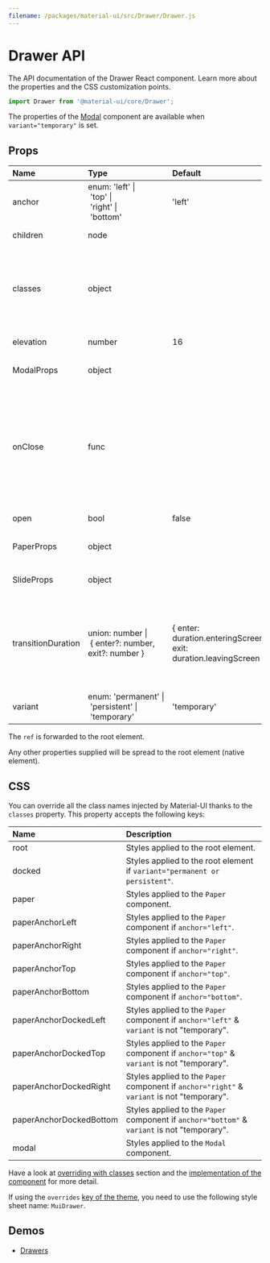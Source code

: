 ```yaml
---
filename: /packages/material-ui/src/Drawer/Drawer.js
---
```


<!--- This documentation is automatically generated, do not try to edit it. -->

# Drawer API

<p class="description">The API documentation of the Drawer React component. Learn more about the properties and the CSS customization points.</p>

```js
import Drawer from '@material-ui/core/Drawer';
```

The properties of the [Modal](/api/modal/) component are available
when `variant="temporary"` is set.

## Props

| Name | Type | Default | Description |
|:-----|:-----|:--------|:------------|
| <span class="prop-name">anchor</span> | <span class="prop-type">enum:&nbsp;'left'&nbsp;&#124;<br>&nbsp;'top'&nbsp;&#124;<br>&nbsp;'right'&nbsp;&#124;<br>&nbsp;'bottom'<br></span> | <span class="prop-default">'left'</span> | Side from which the drawer will appear. |
| <span class="prop-name">children</span> | <span class="prop-type">node</span> |  | The contents of the drawer. |
| <span class="prop-name">classes</span> | <span class="prop-type">object</span> |  | Override or extend the styles applied to the component. See [CSS API](#css) below for more details. |
| <span class="prop-name">elevation</span> | <span class="prop-type">number</span> | <span class="prop-default">16</span> | The elevation of the drawer. |
| <span class="prop-name">ModalProps</span> | <span class="prop-type">object</span> |  | Properties applied to the [`Modal`](/api/modal/) element. |
| <span class="prop-name">onClose</span> | <span class="prop-type">func</span> |  | Callback fired when the component requests to be closed.<br><br>**Signature:**<br>`function(event: object) => void`<br>*event:* The event source of the callback |
| <span class="prop-name">open</span> | <span class="prop-type">bool</span> | <span class="prop-default">false</span> | If `true`, the drawer is open. |
| <span class="prop-name">PaperProps</span> | <span class="prop-type">object</span> |  | Properties applied to the [`Paper`](/api/paper/) element. |
| <span class="prop-name">SlideProps</span> | <span class="prop-type">object</span> |  | Properties applied to the [`Slide`](/api/slide/) element. |
| <span class="prop-name">transitionDuration</span> | <span class="prop-type">union:&nbsp;number&nbsp;&#124;<br>&nbsp;{ enter?: number, exit?: number }<br></span> | <span class="prop-default">{ enter: duration.enteringScreen, exit: duration.leavingScreen }</span> | The duration for the transition, in milliseconds. You may specify a single timeout for all transitions, or individually with an object. |
| <span class="prop-name">variant</span> | <span class="prop-type">enum:&nbsp;'permanent'&nbsp;&#124;<br>&nbsp;'persistent'&nbsp;&#124;<br>&nbsp;'temporary'<br></span> | <span class="prop-default">'temporary'</span> | The variant to use. |

The `ref` is forwarded to the root element.

Any other properties supplied will be spread to the root element (native element).

## CSS

You can override all the class names injected by Material-UI thanks to the `classes` property.
This property accepts the following keys:


| Name | Description |
|:-----|:------------|
| <span class="prop-name">root</span> | Styles applied to the root element.
| <span class="prop-name">docked</span> | Styles applied to the root element if `variant="permanent or persistent"`.
| <span class="prop-name">paper</span> | Styles applied to the `Paper` component.
| <span class="prop-name">paperAnchorLeft</span> | Styles applied to the `Paper` component if `anchor="left"`.
| <span class="prop-name">paperAnchorRight</span> | Styles applied to the `Paper` component if `anchor="right"`.
| <span class="prop-name">paperAnchorTop</span> | Styles applied to the `Paper` component if `anchor="top"`.
| <span class="prop-name">paperAnchorBottom</span> | Styles applied to the `Paper` component if `anchor="bottom"`.
| <span class="prop-name">paperAnchorDockedLeft</span> | Styles applied to the `Paper` component if `anchor="left"` & `variant` is not "temporary".
| <span class="prop-name">paperAnchorDockedTop</span> | Styles applied to the `Paper` component if `anchor="top"` & `variant` is not "temporary".
| <span class="prop-name">paperAnchorDockedRight</span> | Styles applied to the `Paper` component if `anchor="right"` & `variant` is not "temporary".
| <span class="prop-name">paperAnchorDockedBottom</span> | Styles applied to the `Paper` component if `anchor="bottom"` & `variant` is not "temporary".
| <span class="prop-name">modal</span> | Styles applied to the `Modal` component.

Have a look at [overriding with classes](/customization/overrides/#overriding-with-classes) section
and the [implementation of the component](https://github.com/mui-org/material-ui/blob/next/packages/material-ui/src/Drawer/Drawer.js)
for more detail.

If using the `overrides` [key of the theme](/customization/themes/#css),
you need to use the following style sheet name: `MuiDrawer`.

## Demos

- [Drawers](/demos/drawers/)

